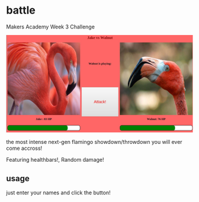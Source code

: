 # battle
Makers Academy Week 3 Challenge

![loading](https://github.com/JamesTurnerGit/battle/blob/day-4/intense.JPG?raw=true)

the most intense next-gen flamingo showdown/throwdown you will ever come accross!

Featuring healthbars!, Random damage!

usage
---
just enter your names and click the button!
